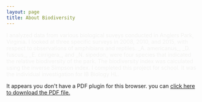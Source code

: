 ```yaml
---
layout: page
title: About Biodiversity
---
```


<span style="color:#f2f2f0">
I analyzed data from various biological suveys conducted in Anglers Park, Virginia. I looked at three specific surveys in 2008, 2010,
and 2015, with respect to observations of amphibians and reptiles. _A. americanus_, _D. fuscus_, _E. cirrigera_, and _N. sipedon_ were
four species that indicated the relative biodiversity of the park. The biodiversity index was calculated using the inverse Simpson index.
</span>

<span style="color:#f2f2f0">
I completed this project for school. It was the individual investigation for IB Biology HL.
</span>

<object data="https://github.com/cakoch10/cakoch10.github.io/raw/master/Anglers_Park_Article_Updated.pdf" type="application/pdf" width="80%" height="80%">
 
  <p>It appears you don't have a PDF plugin for this browser.
  you can <a href="Anglers_Park_Article_Updated.pdf">click here to
  download the PDF file.</a></p>
  
</object>
